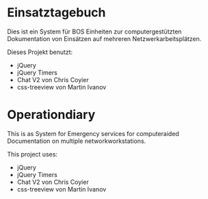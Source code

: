 # Einsatztagebuch
Dies ist ein System für BOS Einheiten zur computergestützten Dokumentation von Einsätzen auf mehreren Netzwerkarbeitsplätzen.

Dieses Projekt benutzt:
- jQuery
- jQuery Timers
- Chat V2 von Chris Coyier
- css-treeview von Martin Ivanov

# Operationdiary
This is as System for Emergency services for computeraided Documentation on multiple networkworkstations.

This project uses:
- jQuery
- jQuery Timers
- Chat V2 von Chris Coyier
- css-treeview von Martin Ivanov
